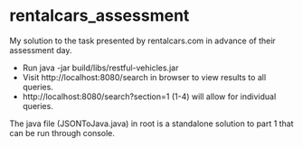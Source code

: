 # rentalcars_assessment
My solution to the task presented by rentalcars.com in advance of their assessment day.

- Run java -jar build/libs/restful-vehicles.jar
- Visit http://localhost:8080/search in browser to view results to all queries.
- http://localhost:8080/search?section=1 (1-4) will allow for individual queries.

The java file (JSONToJava.java) in root is a standalone solution to part 1 that can be run through console. 
